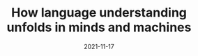 ---
lecturer: "Roger Levy, MIT"
title: "How language understanding unfolds in minds and machines"
type: seminar
date: 2021-11-17
duration: "2 hours"
venue: "Gothenburg and Online"
---